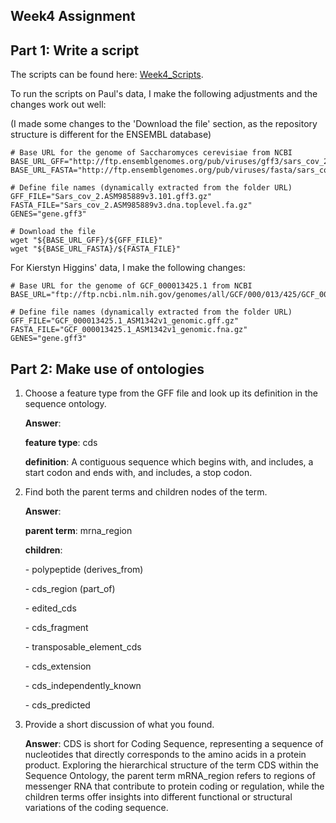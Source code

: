 ## Week4 Assignment

## Part 1: Write a script

The scripts can be found here: [Week4_Scripts](https://github.com/Lulutiger2023/Applied_Bioinfo/blob/main/Week4_scripts.sh).

To run the scripts on Paul's data, I make the following adjustments and the changes work out well:

(I made some changes to the 'Download the file' section, as the repository structure is different for the ENSEMBL database)

```
# Base URL for the genome of Saccharomyces cerevisiae from NCBI
BASE_URL_GFF="http://ftp.ensemblgenomes.org/pub/viruses/gff3/sars_cov_2"
BASE_URL_FASTA="http://ftp.ensemblgenomes.org/pub/viruses/fasta/sars_cov_2/dna"

# Define file names (dynamically extracted from the folder URL)
GFF_FILE="Sars_cov_2.ASM985889v3.101.gff3.gz"
FASTA_FILE="Sars_cov_2.ASM985889v3.dna.toplevel.fa.gz"
GENES="gene.gff3"

# Download the file
wget "${BASE_URL_GFF}/${GFF_FILE}"
wget "${BASE_URL_FASTA}/${FASTA_FILE}"
```

For Kierstyn Higgins' data, I make the following changes:

```
# Base URL for the genome of GCF_000013425.1 from NCBI
BASE_URL="ftp://ftp.ncbi.nlm.nih.gov/genomes/all/GCF/000/013/425/GCF_000013425.1_ASM1342v1"

# Define file names (dynamically extracted from the folder URL)
GFF_FILE="GCF_000013425.1_ASM1342v1_genomic.gff.gz"
FASTA_FILE="GCF_000013425.1_ASM1342v1_genomic.fna.gz"
GENES="gene.gff3"
```

## Part 2: Make use of ontologies

1. Choose a feature type from the GFF file and look up its definition in the sequence ontology.

   **Answer**: 

   **feature type**: cds

   **definition**: A contiguous sequence which begins with, and includes, a start codon and ends with, and includes, a stop codon.

2. Find both the parent terms and children nodes of the term.

   **Answer**:

   **parent term**: mrna_region 

   **children**: 

   \- polypeptide (derives_from)

   \- cds_region (part_of)

   \- edited_cds 

   \- cds_fragment 

   \- transposable_element_cds 

   \- cds_extension 

   \- cds_independently_known 

   \- cds_predicted 

3. Provide a short discussion of what you found.

   **Answer**: CDS is short for Coding Sequence, representing a sequence of nucleotides that directly corresponds to the amino acids in a protein product. Exploring the hierarchical structure of the term CDS within the Sequence Ontology, the parent term mRNA_region refers to regions of messenger RNA that contribute to protein coding or regulation, while the children terms offer insights into different functional or structural variations of the coding sequence.

   

​       
